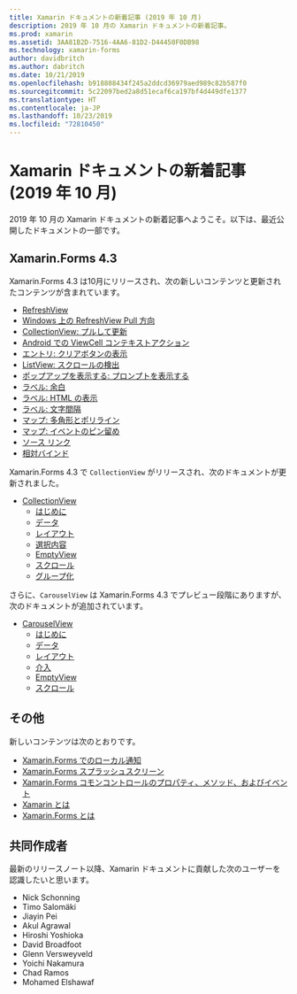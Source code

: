 ```yaml
---
title: Xamarin ドキュメントの新着記事 (2019 年 10 月)
description: 2019 年 10 月の Xamarin ドキュメントの新着記事。
ms.prod: xamarin
ms.assetid: 3AA81B2D-7516-4AA6-81D2-D44450F0DB98
ms.technology: xamarin-forms
author: davidbritch
ms.author: dabritch
ms.date: 10/21/2019
ms.openlocfilehash: b918808434f245a2ddcd36979aed989c82b587f0
ms.sourcegitcommit: 5c22097bed2a8d51ecaf6ca197bf4d449dfe1377
ms.translationtype: HT
ms.contentlocale: ja-JP
ms.lasthandoff: 10/23/2019
ms.locfileid: "72810450"
---
```

# <a name="xamarin-docs-whats-new-october-2019"></a>Xamarin ドキュメントの新着記事 (2019 年 10 月)

2019 年 10 月の Xamarin ドキュメントの新着記事へようこそ。以下は、最近公開したドキュメントの一部です。

## <a name="xamarinforms-43"></a>Xamarin.Forms 4.3

Xamarin.Forms 4.3 は10月にリリースされ、次の新しいコンテンツと更新されたコンテンツが含まれています。

- [RefreshView](~/xamarin-forms/user-interface/refreshview.md)
- [Windows 上の RefreshView Pull 方向](~/xamarin-forms/platform/windows/refreshview-pulldirection.md)
- [CollectionView: プルして更新](~/xamarin-forms/user-interface/collectionview/populate-data.md#pull-to-refresh)
- [Android での ViewCell コンテキストアクション](~/xamarin-forms/platform/android/viewcell-context-actions.md)
- [エントリ: クリアボタンの表示](~/xamarin-forms/user-interface/text/entry.md#displaying-a-clear-button)
- [ListView: スクロールの検出](~/xamarin-forms/user-interface/listview/interactivity.md#detect-scrolling)
- [ポップアップを表示する: プロンプトを表示する](~/xamarin-forms/user-interface/pop-ups.md#display-a-prompt)
- [ラベル: 余白](~/xamarin-forms/user-interface/text/label.md#padding)
- [ラベル: HTML の表示](~/xamarin-forms/user-interface/text/label.md#display-html)
- [ラベル: 文字間隔](~/xamarin-forms/user-interface/text/label.md#character-spacing)
- [マップ: 多角形とポリライン](~/xamarin-forms/user-interface/map/polygons.md)
- [マップ: イベントのピン留め](~/xamarin-forms/user-interface/map/pins.md#interact-with-a-pin)
- [ソース リンク](~/xamarin-forms/internals/sourcelink.md)
- [相対バインド](~/xamarin-forms/app-fundamentals/data-binding/relative-bindings.md)

Xamarin.Forms 4.3 で `CollectionView` がリリースされ、次のドキュメントが更新されました。

- [CollectionView](~/xamarin-forms/user-interface/collectionview/index.md)
  - [はじめに](~/xamarin-forms/user-interface/collectionview/introduction.md)
  - [データ](~/xamarin-forms/user-interface/collectionview/populate-data.md)
  - [レイアウト](~/xamarin-forms/user-interface/collectionview/layout.md)
  - [選択内容](~/xamarin-forms/user-interface/collectionview/selection.md)
  - [EmptyView](~/xamarin-forms/user-interface/collectionview/emptyview.md)
  - [スクロール](~/xamarin-forms/user-interface/collectionview/scrolling.md)
  - [グループ化](~/xamarin-forms/user-interface/collectionview/grouping.md)

さらに、`CarouselView` は Xamarin.Forms 4.3 でプレビュー段階にありますが、次のドキュメントが追加されています。

- [CarouselView](~/xamarin-forms/user-interface/carouselview/index.md)
  - [はじめに](~/xamarin-forms/user-interface/carouselview/introduction.md)
  - [データ](~/xamarin-forms/user-interface/carouselview/populate-data.md)
  - [レイアウト](~/xamarin-forms/user-interface/carouselview/layout.md)
  - [介入](~/xamarin-forms/user-interface/carouselview/interaction.md)
  - [EmptyView](~/xamarin-forms/user-interface/carouselview/emptyview.md)
  - [スクロール](~/xamarin-forms/user-interface/carouselview/scrolling.md)

## <a name="other"></a>その他

新しいコンテンツは次のとおりです。

- [Xamarin.Forms でのローカル通知](~/xamarin-forms/app-fundamentals/local-notifications.md)
- [Xamarin.Forms スプラッシュスクリーン](~/xamarin-forms/user-interface/splashscreen.md)
- [Xamarin.Forms コモンコントロールのプロパティ、メソッド、およびイベント](~/xamarin-forms/user-interface/controls/common-properties.md)
- [Xamarin とは](~/get-started/what-is-xamarin.md)
- [Xamarin.Forms とは](~/get-started/what-is-xamarin-forms.md)

## <a name="contributors"></a>共同作成者

最新のリリースノート以降、Xamarin ドキュメントに貢献した次のユーザーを認識したいと思います。

- Nick Schonning
- Timo Salomäki
- Jiayin Pei
- Akul Agrawal
- Hiroshi Yoshioka
- David Broadfoot
- Glenn Versweyveld
- Yoichi Nakamura
- Chad Ramos
- Mohamed Elshawaf
